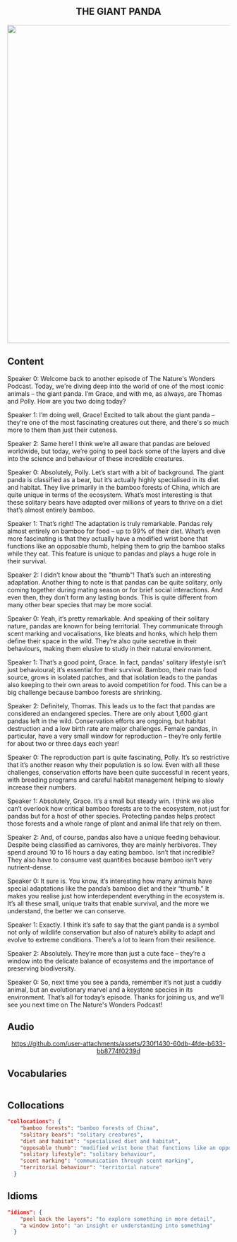 <h2 align='center'>
THE GIANT PANDA
</h2>

<div align='center'>
<img src='https://img.pikbest.com/png-images/20250325/hand-drawn-cartoon-panda-bear-and-bamboo-illustration-on-white-background_11627069.png!w700wp' width=720px>
</div>

## Content

Speaker 0: Welcome back to another episode of The Nature's Wonders Podcast. Today, we're diving deep into the world of one of the most iconic animals – the giant panda. I’m Grace, and with me, as always, are Thomas and Polly. How are you two doing today?

Speaker 1: I’m doing well, Grace! Excited to talk about the giant panda – they’re one of the most fascinating creatures out there, and there's so much more to them than just their cuteness.

Speaker 2: Same here! I think we’re all aware that pandas are beloved worldwide, but today, we’re going to peel back some of the layers and dive into the science and behaviour of these incredible creatures.

Speaker 0: Absolutely, Polly. Let’s start with a bit of background. The giant panda is classified as a bear, but it’s actually highly specialised in its diet and habitat. They live primarily in the bamboo forests of China, which are quite unique in terms of the ecosystem. What’s most interesting is that these solitary bears have adapted over millions of years to thrive on a diet that’s almost entirely bamboo.

Speaker 1: That’s right! The adaptation is truly remarkable. Pandas rely almost entirely on bamboo for food – up to 99% of their diet. What’s even more fascinating is that they actually have a modified wrist bone that functions like an opposable thumb, helping them to grip the bamboo stalks while they eat. This feature is unique to pandas and plays a huge role in their survival.

Speaker 2: I didn’t know about the "thumb"! That’s such an interesting adaptation. Another thing to note is that pandas can be quite solitary, only coming together during mating season or for brief social interactions. And even then, they don’t form any lasting bonds. This is quite different from many other bear species that may be more social.

Speaker 0: Yeah, it’s pretty remarkable. And speaking of their solitary nature, pandas are known for being territorial. They communicate through scent marking and vocalisations, like bleats and honks, which help them define their space in the wild. They’re also quite secretive in their behaviours, making them elusive to study in their natural environment.

Speaker 1: That’s a good point, Grace. In fact, pandas' solitary lifestyle isn’t just behavioural; it’s essential for their survival. Bamboo, their main food source, grows in isolated patches, and that isolation leads to the pandas also keeping to their own areas to avoid competition for food. This can be a big challenge because bamboo forests are shrinking.

Speaker 2: Definitely, Thomas. This leads us to the fact that pandas are considered an endangered species. There are only about 1,600 giant pandas left in the wild. Conservation efforts are ongoing, but habitat destruction and a low birth rate are major challenges. Female pandas, in particular, have a very small window for reproduction – they’re only fertile for about two or three days each year!

Speaker 0: The reproduction part is quite fascinating, Polly. It’s so restrictive that it’s another reason why their population is so low. Even with all these challenges, conservation efforts have been quite successful in recent years, with breeding programs and careful habitat management helping to slowly increase their numbers.

Speaker 1: Absolutely, Grace. It’s a small but steady win. I think we also can’t overlook how critical bamboo forests are to the ecosystem, not just for pandas but for a host of other species. Protecting pandas helps protect those forests and a whole range of plant and animal life that rely on them.

Speaker 2: And, of course, pandas also have a unique feeding behaviour. Despite being classified as carnivores, they are mainly herbivores. They spend around 10 to 16 hours a day eating bamboo. Isn’t that incredible? They also have to consume vast quantities because bamboo isn’t very nutrient-dense.

Speaker 0: It sure is. You know, it’s interesting how many animals have special adaptations like the panda’s bamboo diet and their “thumb.” It makes you realise just how interdependent everything in the ecosystem is. It’s all these small, unique traits that enable survival, and the more we understand, the better we can conserve.

Speaker 1: Exactly. I think it’s safe to say that the giant panda is a symbol not only of wildlife conservation but also of nature’s ability to adapt and evolve to extreme conditions. There’s a lot to learn from their resilience.

Speaker 2: Absolutely. They’re more than just a cute face – they’re a window into the delicate balance of ecosystems and the importance of preserving biodiversity.

Speaker 0: So, next time you see a panda, remember it’s not just a cuddly animal, but an evolutionary marvel and a keystone species in its environment. That’s all for today’s episode. Thanks for joining us, and we’ll see you next time on The Nature's Wonders Podcast!

## Audio


<div align='center'>



https://github.com/user-attachments/assets/230f1430-60db-4fde-b633-bb8774f0239d



</div>


## Vocabularies

```json
```

## Collocations

```json
"collocations": {
    "bamboo forests": "bamboo forests of China",
    "solitary bears": "solitary creatures",
    "diet and habitat": "specialised diet and habitat",
    "opposable thumb": "modified wrist bone that functions like an opposable thumb",
    "solitary lifestyle": "solitary behaviour",
    "scent marking": "communication through scent marking",
    "territorial behaviour": "territorial nature"
  }
```


## Idioms

```json
"idioms": {
    "peel back the layers": "to explore something in more detail",
    "a window into": "an insight or understanding into something"
  }
```
